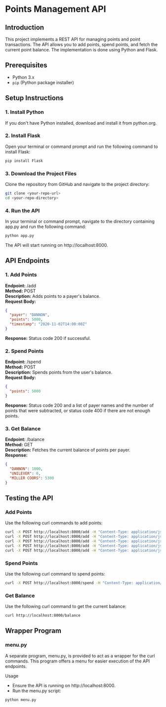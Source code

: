 # Points Management API

## Introduction
This project implements a REST API for managing points and point transactions. The API allows you to add points, spend points, and fetch the current point balance. The implementation is done using Python and Flask.

## Prerequisites
- Python 3.x
- `pip` (Python package installer)

## Setup Instructions

### 1. Install Python
If you don't have Python installed, download and install it from python.org.

### 2. Install Flask
Open your terminal or command prompt and run the following command to install Flask:
```sh
pip install Flask
```

### 3. Download the Project Files
Clone the repository from GitHub and navigate to the project directory:
```bash
git clone <your-repo-url>
cd <your-repo-directory>
```

### 4. Run the API
In your terminal or command prompt, navigate to the directory containing app.py and run the following command:
```bash
python app.py
```
The API will start running on http://localhost:8000.

## API Endpoints
### 1. Add Points
**Endpoint:** /add \
**Method:** POST \
**Description:** Adds points to a payer's balance. \
**Request Body:**
```json
{
  "payer": "DANNON",
  "points": 5000,
  "timestamp": "2020-11-02T14:00:00Z"
}
```
**Response:** Status code 200 if successful.

### 2. Spend Points
**Endpoint:** /spend \
**Method:** POST \
**Description:** Spends points from the user's balance. \
**Request Body:**
```json
{
  "points": 5000
}
```
**Response:** Status code 200 and a list of payer names and the number of points that were subtracted, or status code 400 if there are not enough points.

### 3. Get Balance
**Endpoint:** /balance \
**Method:** GET \
**Description:** Fetches the current balance of points per payer. \
**Response:**
```json
{
  "DANNON": 1000,
  "UNILEVER": 0,
  "MILLER COORS": 5300
}
```

## Testing the API
### Add Points
Use the following curl commands to add points:
```bash
curl -X POST http://localhost:8000/add -H "Content-Type: application/json" -d '{"payer": "DANNON", "points": 300, "timestamp": "2022-10-31T10:00:00Z"}'
curl -X POST http://localhost:8000/add -H "Content-Type: application/json" -d '{"payer": "UNILEVER", "points": 200, "timestamp": "2022-10-31T11:00:00Z"}'
curl -X POST http://localhost:8000/add -H "Content-Type: application/json" -d '{"payer": "DANNON", "points": -200, "timestamp": "2022-10-31T15:00:00Z"}'
curl -X POST http://localhost:8000/add -H "Content-Type: application/json" -d '{"payer": "MILLER COORS", "points": 10000, "timestamp": "2022-11-01T14:00:00Z"}'
curl -X POST http://localhost:8000/add -H "Content-Type: application/json" -d '{"payer": "DANNON", "points": 1000, "timestamp": "2022-11-02T14:00:00Z"}'
```

### Spend Points
Use the following curl command to spend points:
```bash
curl -X POST http://localhost:8000/spend -H "Content-Type: application/json" -d '{"points": 5000}'
```

### Get Balance
Use the following curl command to get the current balance:
```bash
curl http://localhost:8000/balance
```

## Wrapper Program
### menu.py
A separate program, menu.py, is provided to act as a wrapper for the curl commands. This program offers a menu for easier execution of the API endpoints.

Usage
- Ensure the API is running on http://localhost:8000.
- Run the menu.py script:
```bash
python menu.py
```
